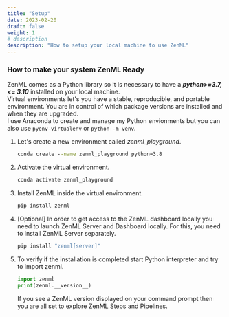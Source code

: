 ```yaml
---
title: "Setup"
date: 2023-02-20
draft: false
weight: 1
# description
description: "How to setup your local machine to use ZenML"
---
```


### How to make your system ZenML Ready
ZenML comes as a Python library so it is necessary to have a ***python>=3.7,<= 3.10*** installed on your local machine.  
Virtual environments let's you have a stable, reproducible, and portable environment. You are in control of which package versions are installed and when they are upgraded.  
I use Anaconda to create and manage my Python envionments but you can also use ```pyenv-virtualenv``` or ```python -m venv```.

1. Let's create a new environment called *zenml_playground*.
	```cmd
	conda create --name zenml_playground python=3.8
	``` 

2. Activate the virtual environment.
	```cmd
	conda activate zenml_playground
	```
3. Install ZenML inside the virtual environment.
	```cmd
	pip install zenml
	```
4. [Optional] In order to get access to the ZenML dashboard locally you need to launch ZenML Server and Dashboard locally. For this, you need to install ZenML Server separately.
	```cmd
	pip install "zenml[server]"
	```
5. To verify if the installation is completed start Python interpreter and try to import zenml.
	```python
	import zenml
	print(zenml.__version__)
	```  
	If you see a ZenML version displayed on your command prompt then you are all set to explore ZenML Steps and Pipelines.
